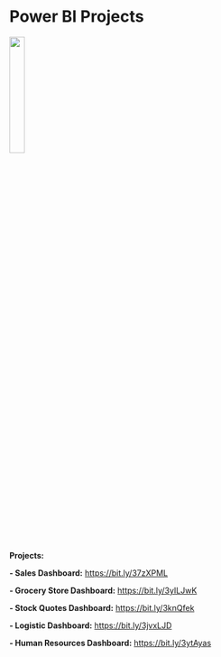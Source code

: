 # Power BI Projects

<img src="https://user-images.githubusercontent.com/86684420/127739062-0b00bed1-68c5-4872-b80e-0e28b71952ee.png" width="23%"></img> 

__**Projects:**__

**- Sales Dashboard:** https://bit.ly/37zXPML

**- Grocery Store Dashboard:** https://bit.ly/3yILJwK

**- Stock Quotes Dashboard:** https://bit.ly/3knQfek

**- Logistic Dashboard:** https://bit.ly/3jvxLJD

**- Human Resources Dashboard:** https://bit.ly/3ytAyas
